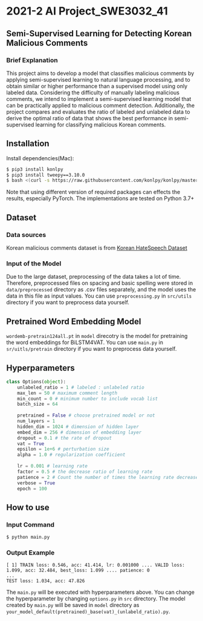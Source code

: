 # 2021-2 AI Project_SWE3032_41
  
## Semi-Supervised Learning for  Detecting Korean Malicious Comments 
  
### Brief Explanation
  
This project aims to develop a model that classifies malicious comments by applying semi-supervised learning to natural language processing, and to obtain similar or higher performance than a supervised model using only labeled data. Considering the difficulty of manually labeling malicious comments, we intend to implement a semi-supervised learning model that can be practically applied to malicious comment detection. Additionally, the project compares and evaluates the ratio of labeled and unlabeled data to derive the optimal ratio of data that shows the best performance in semi-supervised learning for classifying malicious Korean comments.
  
  
## Installation
  
Install dependencies(Mac):
  
```bash
$ pip3 install konlpy
$ pip3 install tweepy==3.10.0
$ bash <(curl -s https://raw.githubusercontent.com/konlpy/konlpy/master/scripts/mecab.sh)
```
  
Note that using different version of required packages can effects the results, especially PyTorch. The implementations are tested on Python 3.7+
  
  
## Dataset
  
### Data sources
  
Korean malicious comments dataset is from [Korean HateSpeech Dataset](https://github.com/kocohub/korean-hate-speech.git)
  
### Input of the Model
  
Due to the large dataset, preprocessing of the data takes a lot of time. Therefore, preprocessed files on spacing and basic spelling were stored in `data/preprocessed` directory as .csv files separately, and the model uses the data in this file as input values.  You can use `preprocessing.py` in `src/utils` directory if you want to preprocess data yourself.
  
  
## Pretrained Word Embedding Model
  
`wordemb-pretrain124all.pt` in `model` direcotry is the model for pretraining the word embeddings for BiLSTM4VAT.  You can use `main.py` in `sr/uitls/pretrain` directory if you want to preprocess data yourself.
  
  
## Hyperparameters
  
```python
class Options(object):
    unlabeled_ratio = 1 # labeled : unlabeled ratio
    max_len = 50 # maximum comment length
    min_count = 0 # minimum number to include vocab list
    batch_size = 64
    
    pretrained = False # choose pretrained model or not
    num_layers = 1 
    hidden_dim = 1024 # dimension of hidden layer
    embed_dim = 256 # dimension of embedding layer
    dropout = 0.1 # the rate of dropout
    vat = True
    epsilon = 1e+6 # perturbation size
    alpha = 1.0 # regularization coefficient
    
    lr = 0.001 # learning rate
    factor = 0.5 # the decrease ratio of learning rate
    patience = 2 # Count the number of times the learning rate decreases
    verbose = True
    epoch = 100
```
  
  
## How to use
  
### Input Command
  
```bash
$ python main.py
```
  
### Output Example
  
```
[ 1] TRAIN loss: 0.546, acc: 41.414, lr: 0.001000 .... VALID loss: 1.099, acc: 32.484, best_loss: 1.099 .... patience: 0
...  
TEST loss: 1.034, acc: 47.826
```
  
The `main.py` will be executed with hyperparameters above. You can change the hyperparameter by changing `options.py` in `src` directory.  The model created by `main.py` will be saved in `model` directory as `your_model_default(pretrained)_base(vat)_(unlabeld_ratio).py`.
